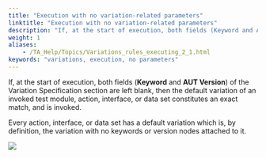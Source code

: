 ```yaml
--- 
title: "Execution with no variation-related parameters"
linktitle: "Execution with no variation-related parameters"
description: "If, at the start of execution, both fields (Keyword and AUT Version) of the Variation Specification section are left blank, then the default variation of an invoked test module, action, interface, or data set constitutes an exact match, and is invoked."
weight: 1
aliases: 
    - /TA_Help/Topics/Variations_rules_executing_2_1.html
keywords: "variations, execution, no parameters"
---
```


If, at the start of execution, both fields \(**Keyword** and **AUT Version**\) of the Variation Specification section are left blank, then the default variation of an invoked test module, action, interface, or data set constitutes an exact match, and is invoked.

Every action, interface, or data set has a default variation which is, by definition, the variation with no keywords or version nodes attached to it.

![](/images/TA_Help/Images/ug_systemtree28.png)



